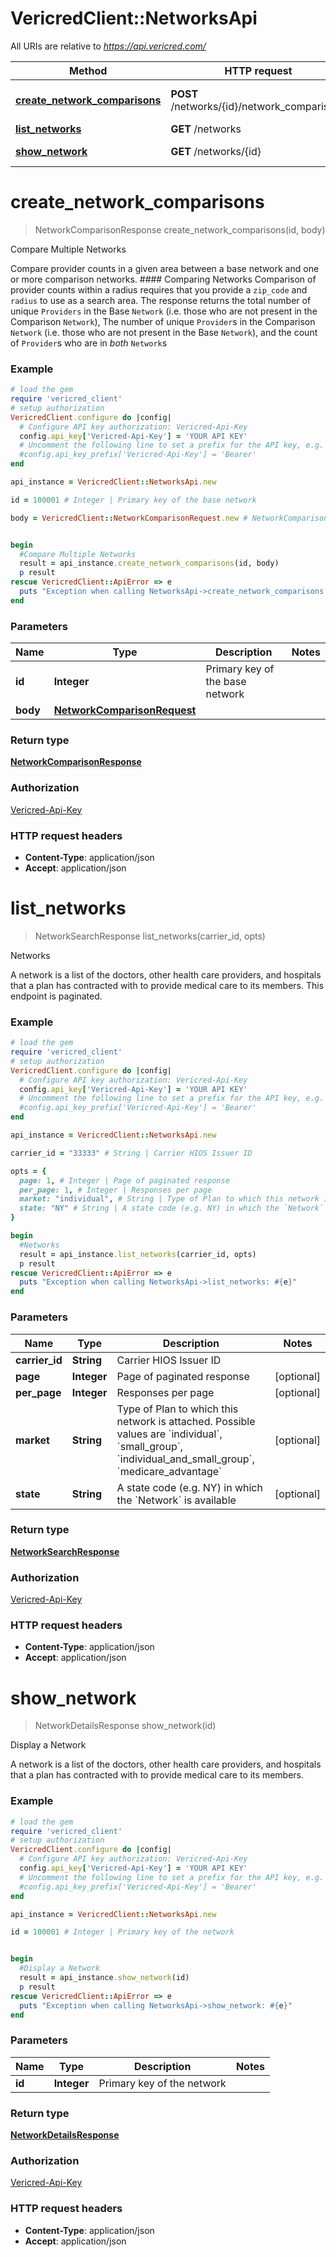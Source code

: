 # VericredClient::NetworksApi

All URIs are relative to *https://api.vericred.com/*

Method | HTTP request | Description
------------- | ------------- | -------------
[**create_network_comparisons**](NetworksApi.md#create_network_comparisons) | **POST** /networks/{id}/network_comparisons | Compare Multiple Networks
[**list_networks**](NetworksApi.md#list_networks) | **GET** /networks | Networks
[**show_network**](NetworksApi.md#show_network) | **GET** /networks/{id} | Display a Network


# **create_network_comparisons**
> NetworkComparisonResponse create_network_comparisons(id, body)

Compare Multiple Networks

Compare provider counts in a given area between a base network and one or more comparison networks.  #### Comparing Networks Comparison of provider counts within a radius requires that you provide a `zip_code` and `radius` to use as a search area.  The response returns the total number of unique `Providers` in the Base `Network` (i.e. those who are not present in the Comparison `Network`), The number of unique `Provider`s in the Comparison `Network` (i.e. those who are not present in the Base `Network`), and the count of `Provider`s who are in *both* `Network`s

### Example
```ruby
# load the gem
require 'vericred_client'
# setup authorization
VericredClient.configure do |config|
  # Configure API key authorization: Vericred-Api-Key
  config.api_key['Vericred-Api-Key'] = 'YOUR API KEY'
  # Uncomment the following line to set a prefix for the API key, e.g. 'Bearer' (defaults to nil)
  #config.api_key_prefix['Vericred-Api-Key'] = 'Bearer'
end

api_instance = VericredClient::NetworksApi.new

id = 100001 # Integer | Primary key of the base network

body = VericredClient::NetworkComparisonRequest.new # NetworkComparisonRequest | 


begin
  #Compare Multiple Networks
  result = api_instance.create_network_comparisons(id, body)
  p result
rescue VericredClient::ApiError => e
  puts "Exception when calling NetworksApi->create_network_comparisons: #{e}"
end
```

### Parameters

Name | Type | Description  | Notes
------------- | ------------- | ------------- | -------------
 **id** | **Integer**| Primary key of the base network | 
 **body** | [**NetworkComparisonRequest**](NetworkComparisonRequest.md)|  | 

### Return type

[**NetworkComparisonResponse**](NetworkComparisonResponse.md)

### Authorization

[Vericred-Api-Key](../README.md#Vericred-Api-Key)

### HTTP request headers

 - **Content-Type**: application/json
 - **Accept**: application/json



# **list_networks**
> NetworkSearchResponse list_networks(carrier_id, opts)

Networks

A network is a list of the doctors, other health care providers, and hospitals that a plan has contracted with to provide medical care to its members. This endpoint is paginated.

### Example
```ruby
# load the gem
require 'vericred_client'
# setup authorization
VericredClient.configure do |config|
  # Configure API key authorization: Vericred-Api-Key
  config.api_key['Vericred-Api-Key'] = 'YOUR API KEY'
  # Uncomment the following line to set a prefix for the API key, e.g. 'Bearer' (defaults to nil)
  #config.api_key_prefix['Vericred-Api-Key'] = 'Bearer'
end

api_instance = VericredClient::NetworksApi.new

carrier_id = "33333" # String | Carrier HIOS Issuer ID

opts = { 
  page: 1, # Integer | Page of paginated response
  per_page: 1, # Integer | Responses per page
  market: "individual", # String | Type of Plan to which this network is attached.  Possible values are `individual`, `small_group`, `individual_and_small_group`, `medicare_advantage`
  state: "NY" # String | A state code (e.g. NY) in which the `Network` is available
}

begin
  #Networks
  result = api_instance.list_networks(carrier_id, opts)
  p result
rescue VericredClient::ApiError => e
  puts "Exception when calling NetworksApi->list_networks: #{e}"
end
```

### Parameters

Name | Type | Description  | Notes
------------- | ------------- | ------------- | -------------
 **carrier_id** | **String**| Carrier HIOS Issuer ID | 
 **page** | **Integer**| Page of paginated response | [optional] 
 **per_page** | **Integer**| Responses per page | [optional] 
 **market** | **String**| Type of Plan to which this network is attached.  Possible values are &#x60;individual&#x60;, &#x60;small_group&#x60;, &#x60;individual_and_small_group&#x60;, &#x60;medicare_advantage&#x60; | [optional] 
 **state** | **String**| A state code (e.g. NY) in which the &#x60;Network&#x60; is available | [optional] 

### Return type

[**NetworkSearchResponse**](NetworkSearchResponse.md)

### Authorization

[Vericred-Api-Key](../README.md#Vericred-Api-Key)

### HTTP request headers

 - **Content-Type**: application/json
 - **Accept**: application/json



# **show_network**
> NetworkDetailsResponse show_network(id)

Display a Network

A network is a list of the doctors, other health care providers, and hospitals that a plan has contracted with to provide medical care to its members.

### Example
```ruby
# load the gem
require 'vericred_client'
# setup authorization
VericredClient.configure do |config|
  # Configure API key authorization: Vericred-Api-Key
  config.api_key['Vericred-Api-Key'] = 'YOUR API KEY'
  # Uncomment the following line to set a prefix for the API key, e.g. 'Bearer' (defaults to nil)
  #config.api_key_prefix['Vericred-Api-Key'] = 'Bearer'
end

api_instance = VericredClient::NetworksApi.new

id = 100001 # Integer | Primary key of the network


begin
  #Display a Network
  result = api_instance.show_network(id)
  p result
rescue VericredClient::ApiError => e
  puts "Exception when calling NetworksApi->show_network: #{e}"
end
```

### Parameters

Name | Type | Description  | Notes
------------- | ------------- | ------------- | -------------
 **id** | **Integer**| Primary key of the network | 

### Return type

[**NetworkDetailsResponse**](NetworkDetailsResponse.md)

### Authorization

[Vericred-Api-Key](../README.md#Vericred-Api-Key)

### HTTP request headers

 - **Content-Type**: application/json
 - **Accept**: application/json



